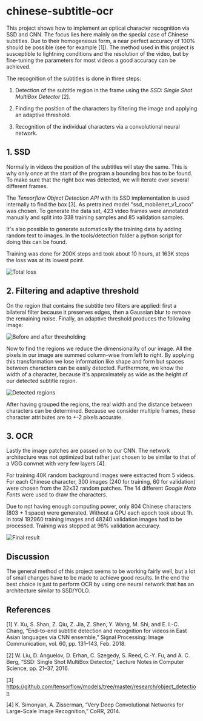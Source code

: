 # chinese-subtitle-ocr
This project shows how to implement an optical character recognition via SSD and CNN. The focus lies here mainly on the special case of Chinese subtitles. Due to their homogeneous form, a near perfect accuracy of 100% should be possible (see for example [1]). The method used in this project is susceptible to lightning conditions and the resolution of the video, but by fine-tuning the parameters for most videos a good accuracy can be achieved.

The recognition of the subtitles is done in three steps:

1. Detection of the subtitle region in the frame using the *SSD: Single Shot MultiBox Detector* [2].

2. Finding the position of the characters by filtering the image and applying an adaptive threshold.

3. Recognition of the individual characters via a convolutional neural network.

## 1. SSD
Normally in videos the position of the subtitles will stay the same. This is why only once at the start of the program a bounding box has to be found. To make sure that the right box was detected, we will iterate over several different frames.

The *Tensorflow Object Detection API* with its SSD implementation is used internally to find the box [3]. As pretrained model "ssd_mobilenet_v1_coco" was chosen. To generate the data set, 423 video frames were annotated manually and split into 338 training samples and 85 validation samples.

It's also possible to generate automatically the training data by adding random text to images. In the tools/detection folder a python script for doing this can be found.

Training was done for 200K steps and took about 10 hours, at 163K steps the loss was at its lowest point.

![Total loss](https://i.imgur.com/z7fmydY.png)

## 2. Filtering and adaptive threshold
On the region that contains the subtitle two filters are applied: first a bilateral filter because it preserves edges, then a Gaussian blur to remove the remaining noise. Finally, an adaptive threshold produces the following image:

![Before and after thresholding](https://i.imgur.com/MaX9g4g.png)

Now to find the regions we reduce the dimensionality of our image. All the pixels in our image are summed column-wise from left to right. By applying this transformation we lose information like shape and form but spaces between characters can be easily detected. Furthermore, we know the width of a character, because it's approximately as wide as the height of our detected subtitle region.

![Detected regions](https://i.imgur.com/eVZNjg1.png)

After having grouped the regions, the real width and the distance between characters can be determined. Because we consider multiple frames, these character attributes are to +-2 pixels accurate.

## 3. OCR
Lastly the image patches are passed on to our CNN. The network architecture was not optimized but rather just chosen to be similar to that of a VGG convnet with very few layers [4].

For training 40K random background images were extracted from 5 videos. For each Chinese character, 300 images (240 for training, 60 for validation) were chosen from the 32x32 random patches. The 14 different *Google Noto Fonts* were used to draw the characters.

Due to not having enough computing power, only 804 Chinese characters (803 + 1 space) were generated. Without a GPU each epoch took about 1h. In total 192960 training images and 48240 validation images had to be processed. Training was stopped at 96% validation accuracy.

![Final result](https://i.imgur.com/i8uoIjC.jpg)

## Discussion
The general method of this project seems to be working fairly well, but a lot of small changes have to be made to achieve good results. In the end the best choice is just to perform OCR by using one neural network that has an architecture similar to SSD/YOLO.

## References
[1] Y. Xu, S. Shan, Z. Qiu, Z. Jia, Z. Shen, Y. Wang, M. Shi, and E. I.-C. Chang, “End-to-end subtitle detection and recognition for videos in East Asian languages via CNN ensemble,” Signal Processing: Image Communication, vol. 60, pp. 131–143, Feb. 2018.

[2] W. Liu, D. Anguelov, D. Erhan, C. Szegedy, S. Reed, C.-Y. Fu, and A. C. Berg, “SSD: Single Shot MultiBox Detector,” Lecture Notes in Computer Science, pp. 21–37, 2016.

[3] https://github.com/tensorflow/models/tree/master/research/object_detection

[4] K. Simonyan, A. Zisserman, “Very Deep Convolutional Networks for Large-Scale Image Recognition,” CoRR, 2014.